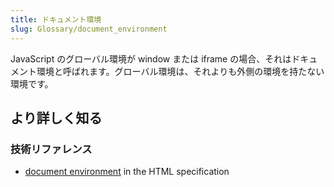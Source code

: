 ```yaml
---
title: ドキュメント環境
slug: Glossary/document_environment
---
```


JavaScript のグローバル環境が window または iframe の場合、それはドキュメント環境と呼ばれます。グローバル環境は、それよりも外側の環境を持たない環境です。

## より詳しく知る

### 技術リファレンス

- [document environment](https://html.spec.whatwg.org/multipage/webappapis.html#document-environment) in the HTML specification
